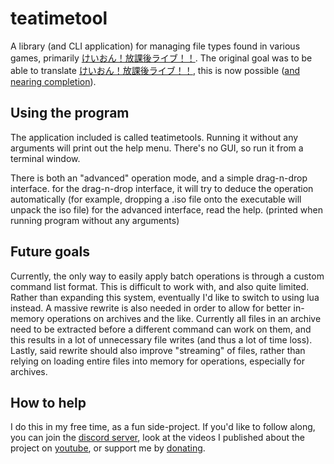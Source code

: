# teatimetool

A library (and CLI application) for managing file types found in various games, primarily [けいおん！放課後ライブ！！](https://k-on.fandom.com/wiki/K-ON!_Ho-kago_Live!!).
The original goal was to be able to translate [けいおん！放課後ライブ！！](https://k-on.fandom.com/wiki/K-ON!_Ho-kago_Live!!), this is now possible ([and nearing completion](https://youtu.be/4bc0pycxbh0)).

## Using the program
The application included is called teatimetools. Running it without any arguments will print out the help menu.
There's no GUI, so run it from a terminal window.

There is both an "advanced" operation mode, and a simple drag-n-drop interface.
for the drag-n-drop interface, it will try to deduce the operation automatically (for example, dropping a .iso file onto the executable will unpack the iso file)
for the advanced interface, read the help. (printed when running program without any arguments)

## Future goals
Currently, the only way to easily apply batch operations is through a custom command list format. This is difficult to work with, and also quite limited. Rather than expanding this system, eventually I'd like to switch to using lua instead.
A massive rewrite is also needed in order to allow for better in-memory operations on archives and the like. Currently all files in an archive need to be extracted before a different command can work on them, and this results in a lot of unnecessary file writes (and thus a lot of time loss).
Lastly, said rewrite should also improve "streaming" of files, rather than relying on loading entire files into memory for operations, especially for archives.

## How to help
I do this in my free time, as a fun side-project. If you'd like to follow along, you can join the [discord server](https://youtu.be/bHY45QfGRc4), look at the videos I published about the project on [youtube](https://www.youtube.com/channel/UCi4vCtRCjlAhi7LF9OQQ3_g), or support me by [donating](https://www.buymeacoffee.com/FrainBreeze).
